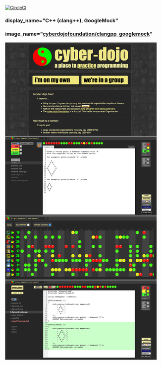 [![CircleCI](https://circleci.com/gh/cyber-dojo-start-points/clangplusplus-googlemock.svg?style=svg)](https://circleci.com/gh/cyber-dojo-start-points/clangplusplus-googlemock)

### display_name="C++ (clang++), GoogleMock"
### image_name="[cyberdojofoundation/clangpp_googlemock](https://hub.docker.com/repository/docker/cyberdojofoundation/clangpp_googlemock)"

![cyber-dojo.org home page](https://github.com/cyber-dojo/cyber-dojo/blob/master/shared/home_page_snapshot.png)
